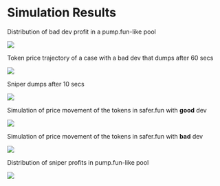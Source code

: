 # Simulation Results

Distribution of bad dev profit in a pump.fun-like pool

![](https://cdn.discordapp.com/attachments/1284871708548792353/1293338462115860572/Pumpfun_pool_dev_profits.png?ex=670702ce&is=6705b14e&hm=7f7ff8e4821ac9059a7f577d6977f55bb9df16a70dc8df1b5198e4c490a7cb53&=)

Token price trajectory of a case with a bad dev that dumps after 60 secs

![](https://cdn.discordapp.com/attachments/1284871708548792353/1293338462354669648/rugpull_Montecarlo.png?ex=670702ce&is=6705b14e&hm=aa00c3e57815395dc43028cc29fd3c3b5ac594ad296fe9d3e543c64d93c6ffbc&=)


Sniper dumps after 10 secs

![](https://cdn.discordapp.com/attachments/1284871708548792353/1293338462581166193/snipingproj.png?ex=670702ce&is=6705b14e&hm=4f96dbc2b9668988ed75c025bcc9ea8666c1a3074542d642b41867829e95c3b8&=)

Simulation of price movement of the tokens in safer.fun with **good** dev

![](https://cdn.discordapp.com/attachments/1284871708548792353/1293338462820503602/token_legitdev1.png?ex=670702ce&is=6705b14e&hm=549d08188efc9da89e1ae181c950574c5eb870b3292f3f86aada69362255800e&=)

Simulation of price movement of the tokens in safer.fun with **bad** dev

![](https://cdn.discordapp.com/attachments/1284871708548792353/1293338463281610793/token_price_safer.fun1.png?ex=670702ce&is=6705b14e&hm=d3545d04e02622baed2ed218f96efb2eac5d42a4e1533d74bb9b77d77d69bda9&=)

Distribution of sniper profits in pump.fun-like pool

![](https://cdn.discordapp.com/attachments/1284871708548792353/1293338463566827632/dist_of_profits.png?ex=670702ce&is=6705b14e&hm=b4483cf52bc1c659c10be11881345aad33a5d334359069f4f0b7d31cfad5d5a7&=)

